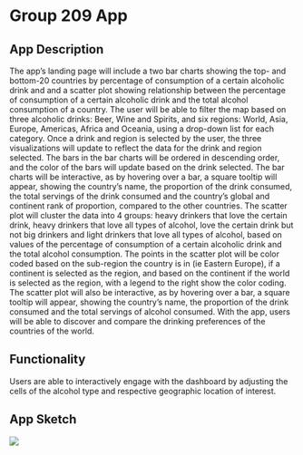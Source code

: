 # Group 209 App

## App Description
The app’s landing page will include a two bar charts showing the top- and bottom-20 countries by percentage of consumption of a certain alcoholic drink and and a scatter plot showing relationship between the percentage of consumption of a certain alcoholic drink and the total alcohol consumption of a country. The user will be able to filter the map based on three alcoholic drinks: Beer, Wine and Spirits, and six regions: World, Asia, Europe, Americas, Africa and Oceania, using a drop-down list for each category. Once a drink and region is selected by the user, the three visualizations will update to reflect the data for the drink and region selected. The bars in the bar charts will be ordered in descending order, and the color of the bars will update based on the drink selected. The bar charts will be interactive, as by hovering over a bar, a square tooltip will appear, showing the country’s name, the proportion of the drink consumed, the total servings of the drink consumed and the country’s global and continent rank of proportion, compared to the other countries. The scatter plot will cluster the data into 4 groups: heavy drinkers that love the certain drink, heavy drinkers that love all types of alcohol, love the certain drink but not big drinkers and light drinkers that love all types of alcohol, based on values of the percentage of consumption of a certain alcoholic drink and the total alcohol consumption. The points in the scatter plot will be color coded based on the sub-region the country is in (ie Eastern Europe), if a continent is selected as the region, and based on the continent if the world is selected as the region, with a legend to the right show the color coding. The scatter plot will also be interactive,  as by hovering over a bar, a square tooltip will appear, showing the country’s name, the proportion of the drink consumed and the total servings of alcohol consumed. With the app, users will be able to discover and compare the drinking preferences of the countries of the world. 
    
## Functionality
Users are able to interactively engage with the dashboard by adjusting the cells of the alcohol type and respective geographic location of interest.  

## App Sketch
![]("img/app_sketch.png")

